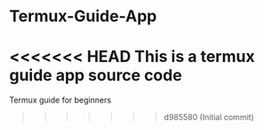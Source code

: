 # Termux-Guide-App
<<<<<<< HEAD
This is a termux guide app source code
=======
Termux guide for beginners
>>>>>>> d985580 (Initial commit)
